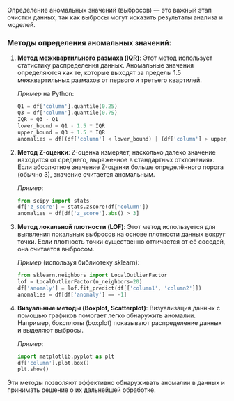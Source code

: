 Определение аномальных значений (выбросов) — это важный этап очистки данных, так как выбросы могут исказить результаты анализа и моделей.

### Методы определения аномальных значений:

1. **Метод межквартильного размаха (IQR)**:
   Этот метод использует статистику распределения данных. Аномальные значения определяются как те, которые выходят за пределы 1.5 межквартильных размахов от первого и третьего квартилей.

   *Пример* на Python:
   ```python
   Q1 = df['column'].quantile(0.25)
   Q3 = df['column'].quantile(0.75)
   IQR = Q3 - Q1
   lower_bound = Q1 - 1.5 * IQR
   upper_bound = Q3 + 1.5 * IQR
   anomalies = df[(df['column'] < lower_bound) | (df['column'] > upper_bound)]
   ```

2. **Метод Z-оценки**:
   Z-оценка измеряет, насколько далеко значение находится от среднего, выраженное в стандартных отклонениях. Если абсолютное значение Z-оценки больше определённого порога (обычно 3), значение считается аномальным.

   *Пример*:
   ```python
   from scipy import stats
   df['z_score'] = stats.zscore(df['column'])
   anomalies = df[df['z_score'].abs() > 3]
   ```

3. **Метод локальной плотности (LOF)**:
   Этот метод используется для выявления локальных выбросов на основе плотности данных вокруг точки. Если плотность точки существенно отличается от её соседей, она считается выбросом.

   *Пример* (используя библиотеку sklearn):
   ```python
   from sklearn.neighbors import LocalOutlierFactor
   lof = LocalOutlierFactor(n_neighbors=20)
   df['anomaly'] = lof.fit_predict(df[['column1', 'column2']])
   anomalies = df[df['anomaly'] == -1]
   ```

4. **Визуальные методы (Boxplot, Scatterplot)**:
   Визуализация данных с помощью графиков помогает легко обнаружить аномалии. Например, боксплоты (boxplot) показывают распределение данных и выделяют выбросы.

   *Пример*:
   ```python
   import matplotlib.pyplot as plt
   df['column'].plot.box()
   plt.show()
   ```

Эти методы позволяют эффективно обнаруживать аномалии в данных и принимать решение о их дальнейшей обработке.
